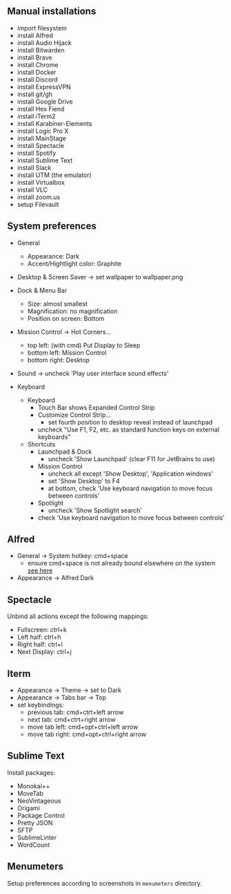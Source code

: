 Manual installations
--------------------

- import filesystem
- install Alfred
- install Audio Hijack
- install Bitwarden 
- install Brave
- install Chrome
- install Docker
- install Discord
- install ExpressVPN
- install git/gh
- install Google Drive
- install Hex Fiend 
- install iTerm2
- install Karabiner-Elements
- install Logic Pro X
- install MainStage
- install Spectacle
- install Spotify
- install Sublime Text
- install Slack
- install UTM (the emulator)
- install Virtualbox
- install VLC
- install zoom.us
- setup Filevault

System preferences
------------------

- General
    - Appearance: Dark
    - Accent/Hightlight color: Graphite

- Desktop & Screen Saver -> set wallpaper to wallpaper.png

- Dock & Menu Bar
    - Size: almost smallest
    - Magnification: no magnification
    - Position on screen: Bottom

- Mission Control -> Hot Corners...
    - top left: (with cmd) Put Display to Sleep
    - bottom left: Mission Control
    - bottom right: Desktop

- Sound -> uncheck 'Play user interface sound effects'

- Keyboard 
    - Keyboard
        - Touch Bar shows Expanded Control Strip
        - Customize Control Strip...
            - set fourth position to desktop reveal instead of launchpad
        - uncheck "Use F1, F2, etc. as standard function keys on external keyboards"
    - Shortcuts
        - Launchpad & Dock
            - uncheck 'Show Launchpad' (clear F11 for JetBrains to use)
        - Mission Control
            - uncheck all except 'Show Desktop', 'Application windows'
            - set 'Show Desktop' to F4
            - at bottom, check 'Use keyboard navigation to move focus between controls'
        - Spotlight
            - uncheck 'Show Spotlight search'
        - check 'Use keyboard navigation to move focus between controls'

Alfred
------

- General -> System hotkey: cmd+space
    - ensure cmd+space is not already bound elsewhere on the system [see here](https://www.alfredapp.com/help/troubleshooting/cmd-space/)
- Appearance -> Alfred Dark

Spectacle
---------

Unbind all actions except the following mappings: 

- Fullscreen: ctrl+k
- Left half: ctrl+h
- Right half: ctrl+l
- Next Display: ctrl+j

Iterm
-----

- Appearance -> Theme -> set to Dark
- Appearance -> Tabs bar -> Top
- set keybindings:
    - previous tab:   cmd+ctrt+left arrow
    - next tab:       cmd+ctrt+right arrow
    - move tab left:  cmd+opt+ctrl+left arrow
    - move tab right: cmd+opt+ctrl+right arrow

Sublime Text
------------

Install packages:

- Monokai++
- MoveTab
- NeoVintageous
- Origami
- Package Control
- Pretty JSON
- SFTP
- SublimeLinter
- WordCount

Menumeters
----------

Setup preferences according to screenshots in `menumeters` directory.

